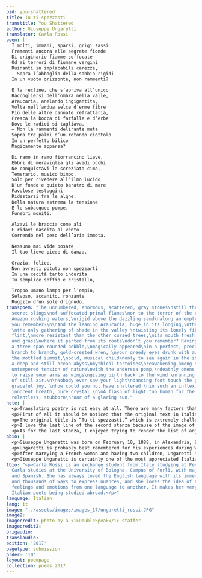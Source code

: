 ```yaml
---
pid: you-shattered
title: Tu ti spezzasti
transtitle: You Shattered
author: Giuseppe Ungaretti
translator: Carla Rossi
poem: |-
  I molti, immani, sparsi, grigi sassi
  Frementi ancora alle segrete fionde
  Di originarie fiamme soffocate
  Od ai terrori di fiumane vergini
  Ruinanti in implacabili carezze,
  — Sopra l’abbaglio della sabbia rigidi
  In un vuoto orizzonte, non rammenti?

  E la recline, che s’apriva all’unico
  Raccogliersi dell’ombra nella valle,
  Araucaria, anelando ingigantita,
  Volta nell’ardua selce d’erme fibre
  Più delle altre dannate refrattaria,
  Fresca la bocca di farfalle e d’erbe
  Dove le radici si tagliava,
  — Non la rammenti delirante muta
  Sopra tre palmi d’un rotondo ciottolo
  In un perfetto bilico
  Magicamente apparsa?

  Di ramo in ramo fiorrancino lieve,
  Ebbri di meraviglia gli avidi occhi
  Ne conquistavi la screziata cima,
  Temerario, musico bimbo,
  Solo per rivedere all’ilmo lucido
  D’un fondo e quieto baratro di mare
  Favolose testuggini
  Ridestarsi fra le alghe.
  Della natura estrema la tensione
  E le subacquee pompe,
  Funebri moniti.

  Alzavi le braccia come ali
  E ridavi nascita al vento
  Correndo nel peso dell’aria immota.

  Nessuno mai vide posare
  Il tuo lieve piede di danza.

  Grazia, felice,
  Non avresti potuto non spezzarti
  In una cecità tanto indurita
  Tu semplice soffio e cristallo,

  Troppo umano lampo per l’empio,
  Selvoso, accanito, ronzante
  Ruggito d’un sole d’ignudo.
transpoem: "The unnumbered, enormous, scattered, gray stones\nstill throbbing against
  secret slings\nof suffocated primal flames\nor to the terror of the relentless caresses\nof
  Amazon rushing waters,\nrigid above the dazzling sand\nalong an empty horizon, don’t
  you remember?\n\nAnd the leaning Araucaria, huge in its longing,\nthat opened toward
  \nthe only gathering of shade in the valley \ntwisting its lonely fibers into hard
  flint,\nmore resistant than the other cursed trees,\nits mouth fresh with butterflies
  and grass\nwhere it parted from its roots\ndon’t you remember? Raving, silent,\nabove
  a three-span rounded pebble,\nmagically appeared\nin a perfect, precarious balance?\n\nFrom
  branch to branch, gold-crested wren, \nyour greedy eyes drunk with awe,\nyou conquered
  the mottled summit,\nbold, musical child\nonly to see again in the shining bed\nof
  a deep and still ocean abyss\nmythical tortoises\nreawakening among seaweed.\n\nThe
  untempered tension of nature\nwith the undersea pomp,\ndeathly omens. \n\nYou used
  to raise your arms as wings\ngiving birth back to the wind \nrunning in the weight
  of still air.\n\nNobody ever saw your light\ndancing foot touch the ground.\n\nYou,
  graceful joy, \nhow could you not have shattered \nin such an inflexible blindness,\nyou,
  innocent breath, pure crystal.\n\nA flash of light too human for the heartless,\nsavage,
  relentless, stubborn\nroar of a glaring sun."
note: |-
  <p>Translating poetry is not easy at all. There are many factors that come into play, like the effect that the original has on the reader, which should be kept in the translation as well.</p>
  <p>First of all it should be noticed that the original text in Italian is pretty difficult to understand. My general approach toward translation was trying to render the meanings and the ideas conveyed by Ungaretti and choosing the words as carefully as possible.</p>
  <p>The original title is “Tu ti spezzasti,” which is extremely challenging to translate while trying to keep the effect it has on the reader. <em>Spezzare</em> is a verb generally used to refer to a long object that breaks or is broken, like an arm or a branch. Moreover in Italian it is used for an idiomatic expression, <em>vita spezzata</em> — “shattered life.” It means a life that ended too soon. As for the grammatical form of the verb itself, <em>spezzarsi</em> is a reflexive verb, but Ungaretti decided to make it even stronger by adding <em>tu</em> at the beginning. I had to compromise with it, because in English I wasn’t able to find any solution that would fit while saving the purity of the English language.</p>
  <p>I love the last line of the second stanza because of the image of the “perfect precarious balance.” In Italian the word <em>bilico</em>, used in this line, is slightly different from balance or equilibrium. It has embedded in it the nuance of precariousness. There is balance, but the Italian word focuses more on the lack of stability. That’s why I believe that <em>perfect precarious balance</em> exceptionally renders this idea conveyed by the original. Also, the sounds here are quite pleasant, due to the repetition of the letter <em>p</em>: “Magically appeared / In a perfect, precarious balance.”</p>
  <p>As for the last stanza, I enjoyed trying to render the list of adjectives. The original said “empio, selvoso, accanito, ronzante,” which in my version became “heartless, savage, ruthless, stubborn.” There is a sort of correspondence between these four adjectives. The first and the third both end in <em>-less</em>; the second and the fourth both begin in <em>s-</em>. I think that overall they produce pleasant sounds, and give rhythm to the whole stanza. They pave the way to the <em>“glaring sun” of the last line. In the original the sun was “naked” (<em>ignudo</em>), but I decided to render it as “glaring.” I know that in this way I probably went against my own leading principle, namely trying to produce in the translation the same effect that the original had on the reader. Nevertheless I believe it was a necessary compromise with myself. The idea of a “glaring sun” is much more powerful, and it concludes the poem with a marvelous and melancholic image.</p>
abio: |
  <p>Giuseppe Ungaretti was born on February 10, 1888, in Alexandria, Egypt, to an Italian family originating from Lucca (Tuscany). Alexandria was a cosmopolitan city, full of stimuli that sparked his interest in different places and cultures.</p>
  <p>Ungaretti is probably best remembered for his experiences during World War I. In Italy he is also known as <em>Il Poeta Soldato</em>, “the soldier poet.” In 1915, when Italy joined World War I, he decided to volunteer. World War I left a mark on his life. He got to know both the suffering of war as well as the true meaning of brotherhood. During the war he also wrote his most famous poem, the two line poem “Mattina,” which reads “M’illumino / d’immenso” (literally, “I illuminate myself of immensity”).</p>
  <p>After marrying a French woman and having two children, Ungaretti and his family moved to Brazil, where he taught Italian literature. In Brazil, his beloved son Antonietto passed away. To mourn the death of his child, Ungaretti wrote the poem “Tu ti spezzasti.” It is not one of the most well-known of Ungaretti’s poems, but it is worth reading to experience the <em>pathos</em> it bears.</p>
  <p>Giuseppe Ungaretti is certainly one of the most appreciated Italian poets of the twentieth century. What makes him great is firstly his experience of war, which gave his poetry such an introspective edge. He is also remembered for writing very incisive poems, short and concise, in which the true essence of his poetry is embedded.</p>
tbio: "<p>Carla Rossi is an exchange student from Italy studying at Penn this spring.
  Carla studies at the University of Bologna, Campus of Forlì, with majors in English
  and Spanish. She has always loved the English language with its immense vocabulary
  and thousands of ways to express nuances, and she loves the idea of transposing
  feelings and emotions from one language to another. It makes her very proud to see
  Italian poets being studied abroad.</p>"
language: Italian
lang: it
image: "../assets/images/images_17/ungaretti_rossi.JPG"
image2:
imagecredit: photo by a <i>DoubleSpeak</i> staffer
imagecredit2:
origaudio:
translaudio:
edition: '2017'
pagetype: submission
order: '10'
layout: poempage
collection: poems_2017
---
```

